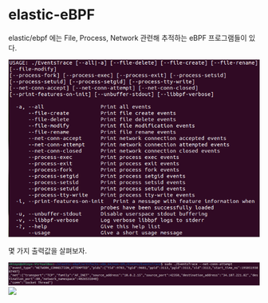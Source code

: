 # elastic-eBPF

elastic/ebpf 에는 File, Process, Network 관련해 추적하는 eBPF 프로그램들이 있다.

<img src="../../.picture/elastic-man.PNG" />

몇 가지 출력값을 살펴보자.

<img src="../../.picture/elastic--net-conn-attempt-출력화면.PNG" />

<img src="../../.picture/elastic--process-exev-출력화면.png" />
